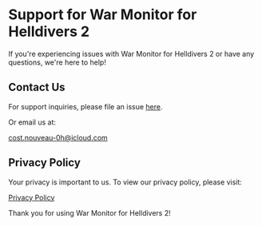 # Support for War Monitor for Helldivers 2

If you're experiencing issues with War Monitor for Helldivers 2 or have any questions, we're here to help!

## Contact Us

For support inquiries, please file an issue [here](https://github.com/devpoole2907/helldivers-companion-support/issues).

Or email us at:

[cost.nouveau-0h@icloud.com](mailto:cost.nouveau-0h@icloud.com)

## Privacy Policy

Your privacy is important to us. To view our privacy policy, please visit:

[Privacy Policy](https://devpoole2907.github.io/helldivers-companion-support/privacy-policy/)

Thank you for using War Monitor for Helldivers 2!
